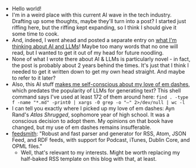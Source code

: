 
- Hello world!
- I'm in a weird place with this current AI wave in the tech industry. Drafting up some thoughts, maybe they'll turn into a post? I started just riffing here, but the riffing kept expanding, so I think I should give it some time to cook.
- And, indeed, I went ahead and posted a separate entry on [what I'm thinking about AI and LLMs](https://blog.lmorchard.com/2025/05/13/thinking-about-llms/)! Maybe too many words that no one will read, but I wanted to get it out of my head for future noodling.
- None of what I wrote there about AI & LLMs is particularly novel - in fact, the post is probably about 2 years behind the times. It's just that I think I needed to get it written down to get my own head straight. And maybe to refer to it later?
- Also, this AI stuff [makes me self-conscious about my love of em dashes](https://www.rollingstone.com/culture/culture-features/chatgpt-hypen-em-dash-ai-writing-1235314945/), which predates the popularity of LLMs for generating text? This shell command says I've used at least 172 of them around here: `find . -type f -name "*.md" -print0 | xargs -0 grep -o "—" 2>/dev/null | wc -l`
- I can tell you exactly where I picked up my love of em dashes: Ayn Rand's _Atlas Shrugged_, sophomore year of high school. It was a conscious decision to adopt them. My opinions on that book have changed, but my use of em dashes remains insufferable.
- [feedsmith](https://github.com/macieklamberski/feedsmith): "Robust and fast parser and generator for RSS, Atom, JSON Feed, and RDF feeds, with support for Podcast, iTunes, Dublin Core, and OPML files."
	- Well, that's relevant to my interests. Might be worth replacing my half-baked RSS template on this blog with that, at least.